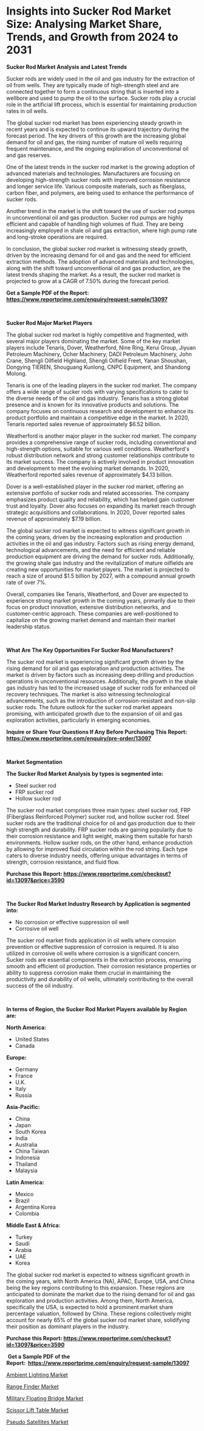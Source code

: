 <p><h1>Insights into Sucker Rod Market Size: Analysing Market Share, Trends, and Growth from 2024 to 2031</h1></p><p><strong>Sucker Rod Market Analysis and Latest Trends</strong></p>
<p><p>Sucker rods are widely used in the oil and gas industry for the extraction of oil from wells. They are typically made of high-strength steel and are connected together to form a continuous string that is inserted into a wellbore and used to pump the oil to the surface. Sucker rods play a crucial role in the artificial lift process, which is essential for maintaining production rates in oil wells.</p><p>The global sucker rod market has been experiencing steady growth in recent years and is expected to continue its upward trajectory during the forecast period. The key drivers of this growth are the increasing global demand for oil and gas, the rising number of mature oil wells requiring frequent maintenance, and the ongoing exploration of unconventional oil and gas reserves.</p><p>One of the latest trends in the sucker rod market is the growing adoption of advanced materials and technologies. Manufacturers are focusing on developing high-strength sucker rods with improved corrosion resistance and longer service life. Various composite materials, such as fiberglass, carbon fiber, and polymers, are being used to enhance the performance of sucker rods.</p><p>Another trend in the market is the shift toward the use of sucker rod pumps in unconventional oil and gas production. Sucker rod pumps are highly efficient and capable of handling high volumes of fluid. They are being increasingly employed in shale oil and gas extraction, where high pump rate and long-stroke operations are required.</p><p>In conclusion, the global sucker rod market is witnessing steady growth, driven by the increasing demand for oil and gas and the need for efficient extraction methods. The adoption of advanced materials and technologies, along with the shift toward unconventional oil and gas production, are the latest trends shaping the market. As a result, the sucker rod market is projected to grow at a CAGR of 7.50% during the forecast period.</p></p>
<p><strong>Get a Sample PDF of the Report:&nbsp; <a href="https://www.reportprime.com/enquiry/request-sample/13097">https://www.reportprime.com/enquiry/request-sample/13097</a></strong></p>
<p>&nbsp;</p>
<p><strong>Sucker Rod Major Market Players</strong></p>
<p><p>The global sucker rod market is highly competitive and fragmented, with several major players dominating the market. Some of the key market players include Tenaris, Dover, Weatherford, Nine Ring, Kerui Group, Jiyuan Petroleum Machinery, Ocher Machinery, DADI Petroleum Machinery, John Crane, Shengli Oilfield Highland, Shengli Oilfield Freet, Yanan Shoushan, Dongying TIEREN, Shouguang Kunlong, CNPC Equipment, and Shandong Molong.</p><p>Tenaris is one of the leading players in the sucker rod market. The company offers a wide range of sucker rods with varying specifications to cater to the diverse needs of the oil and gas industry. Tenaris has a strong global presence and is known for its innovative products and solutions. The company focuses on continuous research and development to enhance its product portfolio and maintain a competitive edge in the market. In 2020, Tenaris reported sales revenue of approximately $6.52 billion.</p><p>Weatherford is another major player in the sucker rod market. The company provides a comprehensive range of sucker rods, including conventional and high-strength options, suitable for various well conditions. Weatherford's robust distribution network and strong customer relationships contribute to its market success. The company is actively involved in product innovation and development to meet the evolving market demands. In 2020, Weatherford reported sales revenue of approximately $4.13 billion.</p><p>Dover is a well-established player in the sucker rod market, offering an extensive portfolio of sucker rods and related accessories. The company emphasizes product quality and reliability, which has helped gain customer trust and loyalty. Dover also focuses on expanding its market reach through strategic acquisitions and collaborations. In 2020, Dover reported sales revenue of approximately $7.19 billion.</p><p>The global sucker rod market is expected to witness significant growth in the coming years, driven by the increasing exploration and production activities in the oil and gas industry. Factors such as rising energy demand, technological advancements, and the need for efficient and reliable production equipment are driving the demand for sucker rods. Additionally, the growing shale gas industry and the revitalization of mature oilfields are creating new opportunities for market players. The market is projected to reach a size of around $1.5 billion by 2027, with a compound annual growth rate of over 7%.</p><p>Overall, companies like Tenaris, Weatherford, and Dover are expected to experience strong market growth in the coming years, primarily due to their focus on product innovation, extensive distribution networks, and customer-centric approach. These companies are well-positioned to capitalize on the growing market demand and maintain their market leadership status.</p></p>
<p>&nbsp;</p>
<p><strong>What Are The Key Opportunities For Sucker Rod Manufacturers?</strong></p>
<p><p>The sucker rod market is experiencing significant growth driven by the rising demand for oil and gas exploration and production activities. The market is driven by factors such as increasing deep drilling and production operations in unconventional resources. Additionally, the growth in the shale gas industry has led to the increased usage of sucker rods for enhanced oil recovery techniques. The market is also witnessing technological advancements, such as the introduction of corrosion-resistant and non-slip sucker rods. The future outlook for the sucker rod market appears promising, with anticipated growth due to the expansion of oil and gas exploration activities, particularly in emerging economies.</p></p>
<p><strong>Inquire or Share Your Questions If Any Before Purchasing This Report: <a href="https://www.reportprime.com/enquiry/pre-order/13097">https://www.reportprime.com/enquiry/pre-order/13097</a></strong></p>
<p>&nbsp;</p>
<p><strong>Market Segmentation</strong></p>
<p><strong>The Sucker Rod Market Analysis by types is segmented into:</strong></p>
<p><ul><li>Steel sucker rod</li><li>FRP sucker rod</li><li>Hollow sucker rod</li></ul></p>
<p><p>The sucker rod market comprises three main types: steel sucker rod, FRP (Fiberglass Reinforced Polymer) sucker rod, and hollow sucker rod. Steel sucker rods are the traditional choice for oil and gas production due to their high strength and durability. FRP sucker rods are gaining popularity due to their corrosion resistance and light weight, making them suitable for harsh environments. Hollow sucker rods, on the other hand, enhance production by allowing for improved fluid circulation within the rod string. Each type caters to diverse industry needs, offering unique advantages in terms of strength, corrosion resistance, and fluid flow.</p></p>
<p><strong>Purchase this Report:&nbsp;<a href="https://www.reportprime.com/checkout?id=13097&price=3590">https://www.reportprime.com/checkout?id=13097&price=3590</a></strong></p>
<p>&nbsp;</p>
<p><strong>The Sucker Rod Market Industry Research by Application is segmented into:</strong></p>
<p><ul><li>No corrosion or effective suppression oil well</li><li>Corrosive oil well</li></ul></p>
<p><p>The sucker rod market finds application in oil wells where corrosion prevention or effective suppression of corrosion is required. It is also utilized in corrosive oil wells where corrosion is a significant concern. Sucker rods are essential components in the extraction process, ensuring smooth and efficient oil production. Their corrosion resistance properties or ability to suppress corrosion make them crucial in maintaining the productivity and durability of oil wells, ultimately contributing to the overall success of the oil industry.</p></p>
<p>&nbsp;</p>
<p><strong>In terms of Region, the Sucker Rod Market Players available by Region are:</strong></p>
<p>
    <p> <strong> North America: </strong>
        <ul>
            <li>United States</li>
            <li>Canada</li>
        </ul>
        </p> 
    <p> <strong> Europe: </strong>
        <ul>
            <li>Germany</li>
            <li>France</li>
            <li>U.K.</li>
            <li>Italy</li>
            <li>Russia</li>
        </ul>
        </p> 
    <p> <strong> Asia-Pacific: </strong>
        <ul>
            <li>China</li>
            <li>Japan</li>
            <li>South Korea</li>
            <li>India</li>
            <li>Australia</li>
            <li>China Taiwan</li>
            <li>Indonesia</li>
            <li>Thailand</li>
            <li>Malaysia</li>
        </ul>
        </p> 
    <p> <strong> Latin America: </strong>
        <ul>
            <li>Mexico</li>
            <li>Brazil</li>
            <li>Argentina Korea</li>
            <li>Colombia</li>
        </ul>
        </p> 
    <p> <strong> Middle East & Africa: </strong>
        <ul>
            <li>Turkey</li>
            <li>Saudi</li>
            <li>Arabia</li>
            <li>UAE</li>
            <li>Korea</li>
        </ul>
    </p>
    </p>
<p><p>The global sucker rod market is expected to witness significant growth in the coming years, with North America (NA), APAC, Europe, USA, and China being the key regions contributing to this expansion. These regions are anticipated to dominate the market due to the rising demand for oil and gas exploration and production activities. Among them, North America, specifically the USA, is expected to hold a prominent market share percentage valuation, followed by China. These regions collectively might account for nearly 65% of the global sucker rod market share, solidifying their position as dominant players in the industry.</p></p>
<p><strong>Purchase this Report: <a href="https://www.reportprime.com/checkout?id=13097&price=3590">https://www.reportprime.com/checkout?id=13097&price=3590</a></strong></p>
<p>&nbsp;<strong>Get a Sample PDF of the Report:&nbsp;&nbsp;<a href="https://www.reportprime.com/enquiry/request-sample/13097">https://www.reportprime.com/enquiry/request-sample/13097</a></strong></p>
<p><strong></strong></p>
<p><p><a href="https://github.com/mohamedbakry57/Market-Research-Report-List-1/blob/main/ambient-lighting-market.md">Ambient Lighting Market</a></p><p><a href="https://github.com/bracarafogo/Market-Research-Report-List-1/blob/main/range-finder-market.md">Range Finder Market</a></p><p><a href="https://github.com/khayangel/Market-Research-Report-List-1/blob/main/military-floating-bridge-market.md">Military Floating Bridge Market</a></p><p><a href="https://github.com/antony131rp/Market-Research-Report-List-1/blob/main/scissor-lift-table-market.md">Scissor Lift Table Market</a></p><p><a href="https://github.com/lababdou/Market-Research-Report-List-1/blob/main/pseudo-satellites-market.md">Pseudo Satellites Market</a></p></p>